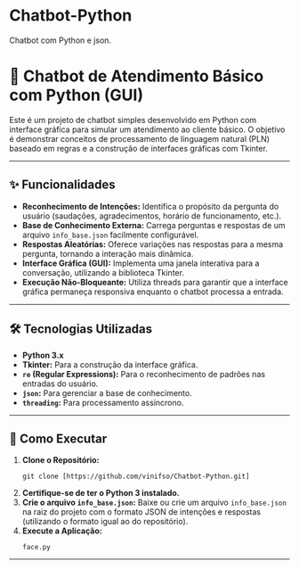 # Chatbot-Python
Chatbot com Python e json.

# 🤖 Chatbot de Atendimento Básico com Python (GUI)

Este é um projeto de chatbot simples desenvolvido em Python com interface gráfica para simular um atendimento ao cliente básico. O objetivo é demonstrar conceitos de processamento de linguagem natural (PLN) baseado em regras e a construção de interfaces gráficas com Tkinter.

---

## ✨ Funcionalidades

* **Reconhecimento de Intenções:** Identifica o propósito da pergunta do usuário (saudações, agradecimentos, horário de funcionamento, etc.).
* **Base de Conhecimento Externa:** Carrega perguntas e respostas de um arquivo `info_base.json` facilmente configurável.
* **Respostas Aleatórias:** Oferece variações nas respostas para a mesma pergunta, tornando a interação mais dinâmica.
* **Interface Gráfica (GUI):** Implementa uma janela interativa para a conversação, utilizando a biblioteca Tkinter.
* **Execução Não-Bloqueante:** Utiliza threads para garantir que a interface gráfica permaneça responsiva enquanto o chatbot processa a entrada.

---

## 🛠️ Tecnologias Utilizadas

* **Python 3.x**
* **Tkinter:** Para a construção da interface gráfica.
* **`re` (Regular Expressions):** Para o reconhecimento de padrões nas entradas do usuário.
* **`json`:** Para gerenciar a base de conhecimento.
* **`threading`:** Para processamento assíncrono.

---

## 🚀 Como Executar

1.  **Clone o Repositório:**
    ```
    git clone [https://github.com/vinifso/Chatbot-Python.git]

2.  **Certifique-se de ter o Python 3 instalado.**
3.  **Crie o arquivo `info_base.json`:**
    Baixe ou crie um arquivo `info_base.json` na raiz do projeto com o formato JSON de intenções e respostas (utilizando o formato igual ao do repositório).
4.  **Execute a Aplicação:**
    ```
    face.py

---

